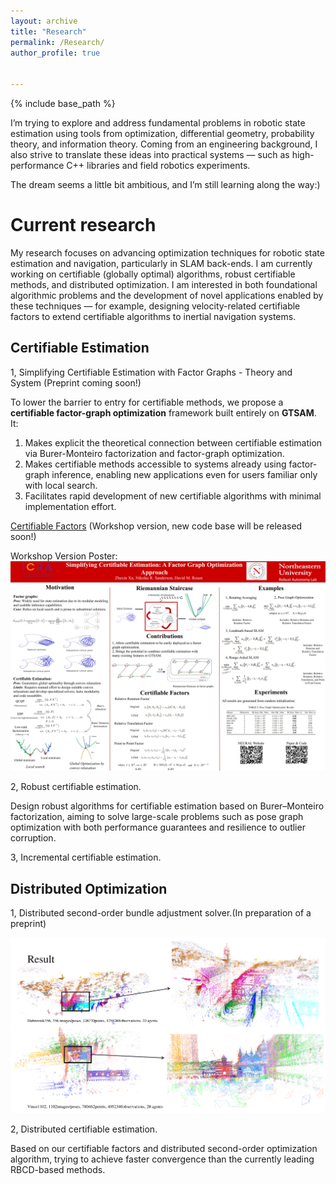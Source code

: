 ```yaml
---
layout: archive
title: "Research"
permalink: /Research/
author_profile: true


---
```


{% include base_path %}

I’m trying to explore and address fundamental problems in robotic state estimation using tools from optimization, differential geometry, probability theory, and information theory. Coming from an engineering background, I also strive to translate these ideas into practical systems — such as high-performance C++ libraries and field robotics experiments.

The dream seems a little bit ambitious, and I’m still learning along the way:)

# Current research

My research focuses on advancing optimization techniques for robotic state estimation and navigation, particularly in SLAM back-ends. I am currently working on certifiable (globally optimal) algorithms, robust certifiable methods, and distributed optimization. I am interested in both foundational algorithmic problems and the development of novel applications enabled by these techniques — for example, designing velocity-related certifiable factors to extend certifiable algorithms to inertial navigation systems.

## Certifiable Estimation

1, Simplifying Certifiable Estimation with Factor Graphs - Theory and System (Preprint coming soon!)

To lower the barrier to entry for certifiable methods, we propose a **certifiable factor-graph optimization** framework built entirely on **GTSAM**. It:

1. Makes explicit the theoretical connection between certifiable estimation via Burer-Monteiro factorization and factor-graph optimization.
2. Makes certifiable methods accessible to systems already using factor-graph inference, enabling new applications even for users familiar only with local search.
3. Facilitates rapid development of new certifiable algorithms with minimal implementation effort.

[Certifiable Factors](https://github.com/NEU-RAL/CertifiableFactors) (Workshop version, new code base will be released soon!)

Workshop Version Poster: ![Early Result](../images/ICRA_2025.png)



2, Robust certifiable estimation. 

Design robust algorithms for certifiable estimation based on Burer–Monteiro factorization, aiming to solve large-scale problems such as pose graph optimization with both performance guarantees and resilience to outlier corruption.

3, Incremental certifiable estimation.

## Distributed Optimization

1, Distributed second-order bundle adjustment solver.(In preparation of a preprint)

![Early Result](../images/BAL_20Agents_Simulation.png)



2, Distributed certifiable estimation. 

Based on our certifiable factors and distributed second-order optimization algorithm, trying to achieve faster convergence than the currently leading RBCD-based methods.

